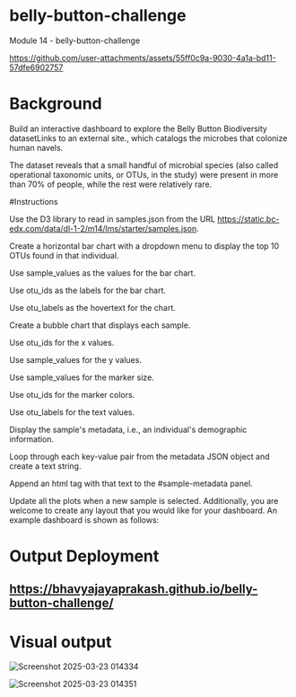 # belly-button-challenge
Module 14 - belly-button-challenge

https://github.com/user-attachments/assets/55ff0c9a-9030-4a1a-bd11-57dfe6902757


# Background
Build an interactive dashboard to explore the Belly Button Biodiversity datasetLinks to an external site., which catalogs the microbes that colonize human navels.

The dataset reveals that a small handful of microbial species (also called operational taxonomic units, or OTUs, in the study) were present in more than 70% of people, while the rest were relatively rare.

#Instructions

Use the D3 library to read in samples.json from the URL https://static.bc-edx.com/data/dl-1-2/m14/lms/starter/samples.json.

Create a horizontal bar chart with a dropdown menu to display the top 10 OTUs found in that individual.

Use sample_values as the values for the bar chart.

Use otu_ids as the labels for the bar chart.

Use otu_labels as the hovertext for the chart.

Create a bubble chart that displays each sample.

Use otu_ids for the x values.

Use sample_values for the y values.

Use sample_values for the marker size.

Use otu_ids for the marker colors.

Use otu_labels for the text values.

Display the sample's metadata, i.e., an individual's demographic information.

Loop through each key-value pair from the metadata JSON object and create a text string.

Append an html tag with that text to the #sample-metadata panel.

Update all the plots when a new sample is selected. Additionally, you are welcome to create any layout that you would like for your dashboard. An example dashboard is shown as follows:


# Output Deployment

## https://bhavyajayaprakash.github.io/belly-button-challenge/

# Visual output


![Screenshot 2025-03-23 014334](https://github.com/user-attachments/assets/e523ee6e-39d8-484a-9f9b-2ff669be806d)


![Screenshot 2025-03-23 014351](https://github.com/user-attachments/assets/1c81c311-8262-45c7-ab08-ec8badd27661)
